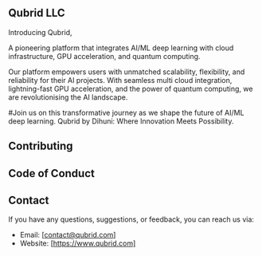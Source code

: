 

## Qubrid LLC

Introducing Qubrid,  

A pioneering platform that integrates AI/ML deep learning with cloud infrastructure, GPU acceleration, and quantum computing.  

Our platform empowers users with unmatched scalability, flexibility, and reliability for their AI projects. With seamless multi cloud integration, lightning-fast GPU acceleration, and the power of quantum computing, we are revolutionising the AI landscape. 

#Join us on this transformative journey as we shape the future of AI/ML deep learning. Qubrid by Dihuni: Where Innovation Meets Possibility. 

 

## Contributing


## Code of Conduct


## Contact

If you have any questions, suggestions, or feedback, you can reach us via:

- Email: [contact@qubrid.com]
- Website: [https://www.qubrid.com]




